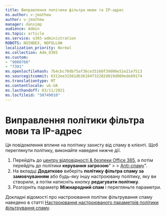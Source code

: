 ```yaml
---
title: Виправлення політики фільтра мови та IP-адрес
ms.author: v-jmathew
author: v-jmathew
manager: dansimp
audience: Admin
ms.topic: article
ms.service: o365-administration
ROBOTS: NOINDEX, NOFOLLOW
localization_priority: Normal
ms.collection: Adm_O365
ms.custom:
- "9000760"
- "7391"
ms.openlocfilehash: 7b4cbc70db75af36ce35160f39d06e51e21e7513
ms.sourcegitcommit: 6312ee31561db36104f32282d019d069ede69174
ms.translationtype: MT
ms.contentlocale: uk-UA
ms.lasthandoff: 03/11/2021
ms.locfileid: "50749010"
---
```

# <a name="fix-languageip-filter-policy"></a>Виправлення політики фільтра мови та IP-адрес

Ця повідомлення вплине на політику захисту від спаму в клієнті. Щоб переглянути політику, виконайте наведені нижче дії.

1. Перейдіть до [центру відповідності & безпеки Office 365](https://go.microsoft.com/fwlink/p/?linkid=2077143), а потім перейдіть до політики **керування загрозою**"  >    >  [Anti-спаму](https://go.microsoft.com/fwlink/?linkid=2101518)".
2. На вкладці **Додатково** виберіть **політику фільтра спаму за замовчуванням** або будь-яку іншу настроювану політику, яку ви створили, а потім натисніть кнопку **редагувати політику**.
3. Розгорніть параметр **Міжнародний спам** і перегляньте параметри.

Докладні відомості про настроювання політик фільтрування спаму наведено в статті [Настроювання настроюваного параметрів політики фільтрування спаму](https://go.microsoft.com/fwlink/?linkid=2101054).
